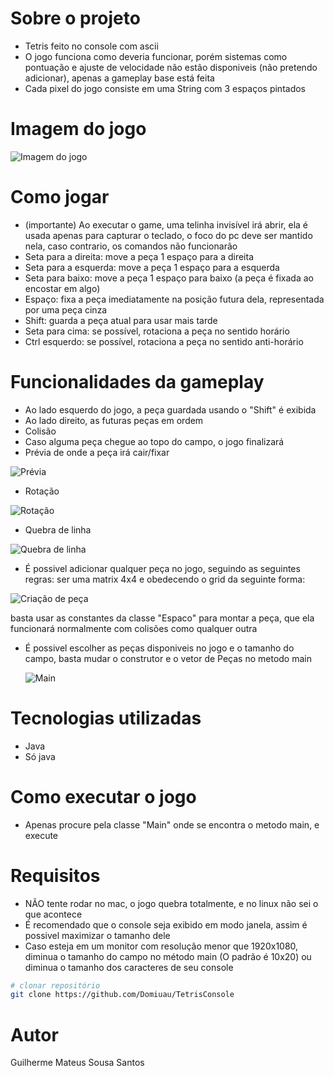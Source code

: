 # Sobre o projeto

- Tetris feito no console com ascii
- O jogo funciona como deveria funcionar, porém sistemas como pontuação e ajuste de velocidade não estão disponiveis (não pretendo adicionar), apenas a gameplay base está feita
- Cada pixel do jogo consiste em uma String com 3 espaços pintados

# Imagem do jogo

![Imagem do jogo](https://github.com/Domiuau/TetrisConsole/blob/master/Assets/tetrisTSPIN.png)

# Como jogar

- (importante) Ao executar o game, uma telinha invisível irá abrir, ela é usada apenas para capturar o teclado, o foco do pc deve ser mantido nela, caso contrario, os comandos não funcionarão
- Seta para a direita: move a peça 1 espaço para a direita
- Seta para a esquerda: move a peça 1 espaço para a esquerda
- Seta para baixo: move a peça 1 espaço para baixo (a peça é fixada ao encostar em algo)
- Espaço: fixa a peça imediatamente na posição futura dela, representada por uma peça cinza
- Shift: guarda a peça atual para usar mais tarde
- Seta para cima: se possível, rotaciona a peça no sentido horário
- Ctrl esquerdo: se possível, rotaciona a peça no sentido anti-horário

# Funcionalidades da gameplay

- Ao lado esquerdo do jogo, a peça guardada usando o "Shift" é exibida
- Ao lado direito, as futuras peças em ordem
- Colisão
- Caso alguma peça chegue ao topo do campo, o jogo finalizará
- Prévia de onde a peça irá cair/fixar
  
![Prévia](https://github.com/Domiuau/TetrisConsole/blob/master/Assets/previa.png)

- Rotação
  
![Rotação](https://github.com/Domiuau/TetrisConsole/blob/master/Assets/rotacao.png)

- Quebra de linha
  
![Quebra de linha](https://github.com/Domiuau/TetrisConsole/blob/master/Assets/quebraDeLinha.png)

- É possivel adicionar qualquer peça no jogo, seguindo as seguintes regras: ser uma matrix 4x4 e obedecendo o grid da seguinte forma:
  
![Criação de peça](https://github.com/Domiuau/TetrisConsole/blob/master/Assets/exemploComoCriarPeca.png)

basta usar as constantes da classe "Espaco" para montar a peça, que ela funcionará normalmente com colisões como qualquer outra

- É possivel escolher as peças disponiveis no jogo e o tamanho do campo, basta mudar o construtor e o vetor de Peças no metodo main
  
  ![Main](https://github.com/Domiuau/TetrisConsole/blob/master/Assets/Main.png)
  

# Tecnologias utilizadas
- Java
- Só java

# Como executar o jogo

- Apenas procure pela classe "Main" onde se encontra o metodo main, e execute

# Requisitos

- NÃO tente rodar no mac, o jogo quebra totalmente, e no linux não sei o que acontece
- É recomendado que o console seja exibido em modo janela, assim é possivel maximizar o tamanho dele
- Caso esteja em um monitor com resolução menor que 1920x1080, diminua o tamanho do campo no método main (O padrão é 10x20) ou diminua o tamanho dos caracteres de seu console
  
```bash
# clonar repositório
git clone https://github.com/Domiuau/TetrisConsole
```

# Autor

Guilherme Mateus Sousa Santos
